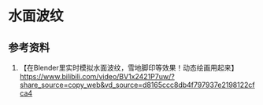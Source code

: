 # 水面波纹
## 参考资料
1. 【在Blender里实时模拟水面波纹，雪地脚印等效果！动态绘画用起来】 https://www.bilibili.com/video/BV1x2421P7uw/?share_source=copy_web&vd_source=d8165ccc8db4f797937e2198122cfca4